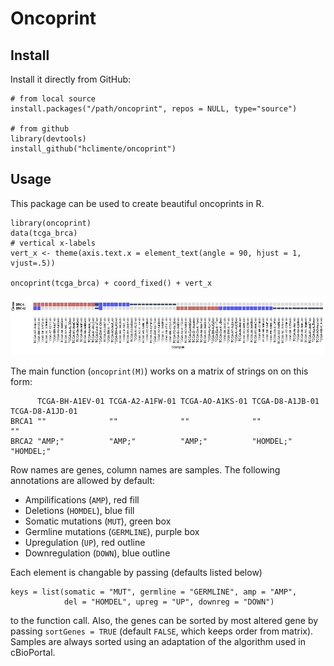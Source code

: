 # Oncoprint

## Install

Install it directly from GitHub:

```{r}
# from local source
install.packages("/path/oncoprint", repos = NULL, type="source")

# from github
library(devtools)
install_github("hclimente/oncoprint")
```

## Usage

This package can be used to create beautiful oncoprints in R. 

```
library(oncoprint)
data(tcga_brca)
# vertical x-labels
vert_x <- theme(axis.text.x = element_text(angle = 90, hjust = 1, vjust=.5))

oncoprint(tcga_brca) + coord_fixed() + vert_x
```

![oncoprint-example](oncoprint-example.png)

The main function (`oncoprint(M)`) works on a matrix of strings on on this form: 

```
      TCGA-BH-A1EV-01 TCGA-A2-A1FW-01 TCGA-AO-A1KS-01 TCGA-D8-A1JB-01 TCGA-D8-A1JD-01
BRCA1 ""              ""              ""              ""              ""             
BRCA2 "AMP;"          "AMP;"          "AMP;"          "HOMDEL;"       "HOMDEL;"      
```

Row names are genes, column names are samples. The following annotations are allowed by default: 

* Ampilifications (`AMP`), red fill
* Deletions (`HOMDEL`), blue fill
* Somatic mutations (`MUT`), green box
* Germline mutations (`GERMLINE`), purple box
* Upregulation (`UP`), red outline
* Downregulation (`DOWN`), blue outline

Each element is changable by passing (defaults listed below)
```
keys = list(somatic = "MUT", germline = "GERMLINE", amp = "AMP",
            del = "HOMDEL", upreg = "UP", downreg = "DOWN")
```
to the function call. Also, the genes can be sorted by most altered gene by passing `sortGenes = TRUE` (default `FALSE`, which keeps order from matrix). Samples are always sorted using an adaptation of the algorithm used in cBioPortal. 
